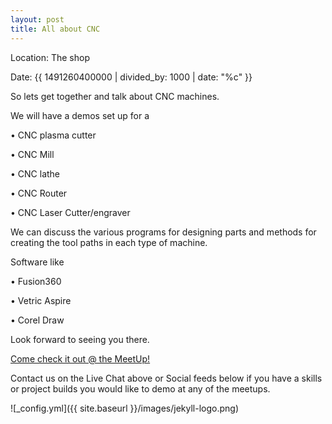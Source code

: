 ```yaml
---
layout: post
title: All about CNC
---
```


Location: The shop

Date: {{ 1491260400000 | divided_by: 1000 | date: "%c" }}


So lets get together and talk about CNC machines.

We will have a demos set up for a

• CNC plasma cutter

• CNC Mill

• CNC lathe

• CNC Router

• CNC Laser Cutter/engraver

We can discuss the various programs for designing parts and methods for creating the tool paths in each type of machine.

Software like

• Fusion360

• Vetric Aspire

• Corel Draw

Look forward to seeing you there.
 
[Come check it out @ the MeetUp!](https://www.meetup.com/londonmakerscommunity/events/238227627/)
 
Contact us on the Live Chat above or Social feeds below if you have a skills or project builds you would like to demo at any of the meetups.
 

![_config.yml]({{ site.baseurl }}/images/jekyll-logo.png)
